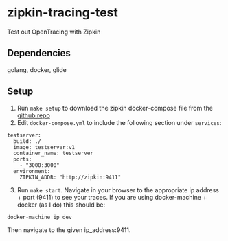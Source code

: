 # zipkin-tracing-test
Test out OpenTracing with Zipkin

## Dependencies

golang, docker, glide

## Setup

1) Run `make setup` to download the zipkin docker-compose file from the [github repo](https://github.com/openzipkin/docker-zipkin)
2) Edit `docker-compose.yml` to include the following section under `services`:

 ```
 testserver:
   build: ./
   image: testserver:v1
   container_name: testserver
   ports:
     - "3000:3000"
   environment:
     ZIPKIN_ADDR: "http://zipkin:9411"
```

3) Run `make start`. Navigate in your browser to the appropriate ip address + port (9411) to see your traces. If you are using docker-machine + docker (as I do) this should be:

`docker-machine ip dev`

Then navigate to the given ip_address:9411.
